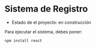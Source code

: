 <h1> Sistema de Registro </h1> 

- Estado de el proyecto: en construcción
 
Para ejecutar el sistema, debes poner:

```npm install react```
